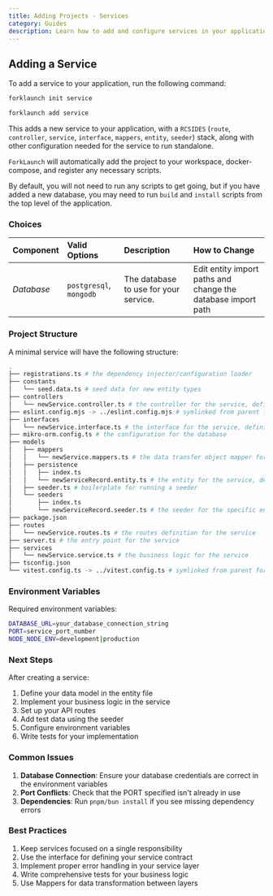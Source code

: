 ```yaml
---
title: Adding Projects - Services
category: Guides
description: Learn how to add and configure services in your application.
---
```


## Adding a Service

To add a service to your application, run the following command:

<CodeTabs type="instantiate">
  <Tab title="init">

  ```bash
  forklaunch init service
  ```

  </Tab>
  <Tab title="add">

  ```bash
  forklaunch add service
  ```

  </Tab>
</CodeTabs>

This adds a new service to your application, with a `RCSIDES` (`route`, `controller`, `service`, `interface`, `mappers`, `entity`, `seeder`) stack, along with other configuration needed for the service to run standalone.

`ForkLaunch` will automatically add the project to your workspace, docker-compose, and register any necessary scripts.

By default, you will not need to run any scripts to get going, but if you have added a new database, you may need to run `build` and `install` scripts from the top level of the application.

### Choices

| Component  | Valid Options           | Description                           | How to Change                                                |
| :--------- | :---------------------- | :------------------------------------ | :----------------------------------------------------------- |
| _Database_ | `postgresql`, `mongodb` | The database to use for your service. | Edit entity import paths and change the database import path |

### Project Structure

A minimal service will have the following structure:

```bash
.
├── registrations.ts # the dependency injector/configuration loader
├── constants
│   └── seed.data.ts # seed data for new entity types
├── controllers
│   └── newService.controller.ts # the controller for the service, defining the API handlers
├── eslint.config.mjs -> ../eslint.config.mjs # symlinked from parent for consistency
├── interfaces
│   └── newService.interface.ts # the interface for the service, defining the business logic contract
├── mikro-orm.config.ts # the configuration for the database
├── models
│   ├── mappers
│   │   └── newService.mappers.ts # the data transfer object mapper for mapping between DTOs and entities
│   ├── persistence
│   │   ├── index.ts
│   │   └── newServiceRecord.entity.ts # the entity for the service, defining the database schema
│   ├── seeder.ts # boilerplate for running a seeder
│   └── seeders
│       ├── index.ts
│       └── newServiceRecord.seeder.ts # the seeder for the specific entity (boilerplate)
├── package.json
├── routes
│   └── newService.routes.ts # the routes definition for the service
├── server.ts # the entry point for the service
├── services
│   └── newService.service.ts # the business logic for the service
├── tsconfig.json
└── vitest.config.ts -> ../vitest.config.ts # symlinked from parent for consistency
```

### Environment Variables

Required environment variables:
```bash
DATABASE_URL=your_database_connection_string
PORT=service_port_number
NODE_NODE_ENV=development|production
```

### Next Steps

After creating a service:
1. Define your data model in the entity file
2. Implement your business logic in the service
3. Set up your API routes
4. Add test data using the seeder
5. Configure environment variables
6. Write tests for your implementation

### Common Issues

1. **Database Connection**: Ensure your database credentials are correct in the environment variables
2. **Port Conflicts**: Check that the PORT specified isn't already in use
3. **Dependencies**: Run `pnpm/bun install` if you see missing dependency errors

### Best Practices

1. Keep services focused on a single responsibility
2. Use the interface for defining your service contract
3. Implement proper error handling in your service layer
4. Write comprehensive tests for your business logic
5. Use Mappers for data transformation between layers
